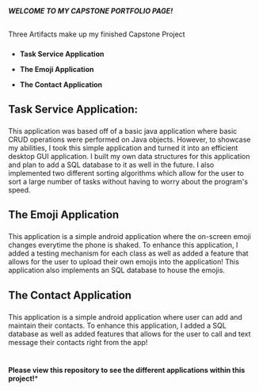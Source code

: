 ## 
***WELCOME TO MY CAPSTONE PORTFOLIO PAGE!***


##
Three Artifacts make up my finished Capstone Project
###

- **Task Service Application**

- **The Emoji Application**

- **The Contact Application**


##  **Task Service Application**:
###
This application was based off of a basic java application where basic CRUD operations were performed on Java objects. However, to showcase my abilities,
I took this simple application and turned it into an efficient desktop GUI application. I built my own data structures for this application and plan to add
a SQL database to it as well in the future. I also implemented two different sorting algorithms which allow for the user to sort a large number of tasks
without having to worry about the program's speed. 

## **The Emoji Application**
### 
This application is a simple android application where the on-screen emoji changes everytime the phone is shaked. To enhance this application,
I added a testing mechanism for each class as well as added a feature that allows for the user to upload their own emojis into the application! 
This application also implements an SQL database to house the emojis.

## **The Contact Application**
### 
This application is a simple android application where user can add and maintain their contacts. To enhance this application,
I added a SQL database as well as added features that allows for the user to call and text message their contacts right from
the app!

#
**Please view this repository to see the different applications within this project!***


